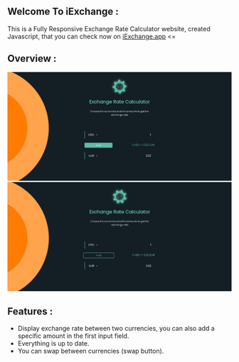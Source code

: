 ## Welcome To iExchange :

This is a Fully Responsive Exchange Rate Calculator website, created Javascript, that you can check now on [iExchange.app](https://iexchangecalculator.netlify.app/) <=

## Overview :

![](img/1.png)
![](img/2.png)

## Features :

- Display exchange rate between two currencies, you can also add a specific amount in the first input field.
- Everything is up to date.
- You can swap between currencies (swap button).
